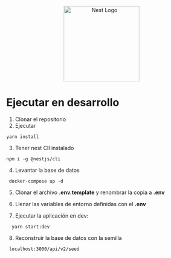 <p align="center">
  <a href="http://nestjs.com/" target="blank"><img src="https://nestjs.com/img/logo-small.svg" width="200" alt="Nest Logo" /></a>
</p>

# Ejecutar en desarrollo

1. Clonar el repositorio
2. Ejecutar

```
yarn install
```

3. Tener nest ClI instalado

```
npm i -g @nestjs/cli
```

4. Levantar la base de datos

```
 docker-compose up -d
```

5. Clonar el archivo **.env.template** y renombrar la copia a **.env**

6. Llenar las variables de entorno definidas con el **.env**

7. Ejecutar la aplicación en dev:

```
  yarn start:dev
```

8. Reconstruir la base de datos con la semilla

```
 localhost:3000/api/v2/seed
```
